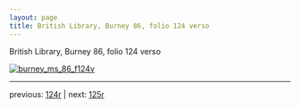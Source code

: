 ```yaml
---
layout: page
title: British Library, Burney 86, folio 124 verso
---
```


British Library, Burney 86, folio 124 verso

[![burney_ms_86_f124v](http://www.homermultitext.org/iipsrv?IIIF=/project/homer/pyramidal/deepzoom/bl/burney86imgs/v1/burney_ms_86_f124v.tif/full/800,/0/default.jpg)](http://www.homermultitext.org/ict2/?urn=urn:cite2:bl:burney86imgs.v1:burney_ms_86_f124v) 

---

previous:  [124r](../124r/) | next: [125r](../125r/)